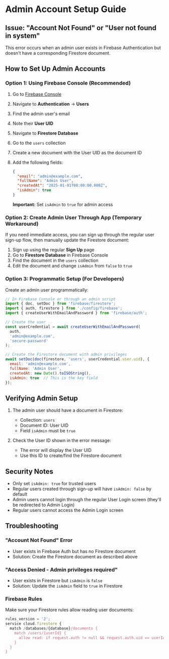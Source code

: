 # Admin Account Setup Guide

## Issue: "Account Not Found" or "User not found in system"

This error occurs when an admin user exists in Firebase Authentication but doesn't have a corresponding Firestore document.

## How to Set Up Admin Accounts

### Option 1: Using Firebase Console (Recommended)

1. Go to [Firebase Console](https://console.firebase.google.com)
2. Navigate to **Authentication** → **Users**
3. Find the admin user's email
4. Note their **User UID**

5. Navigate to **Firestore Database**
6. Go to the `users` collection
7. Create a new document with the User UID as the document ID
8. Add the following fields:
   ```json
   {
     "email": "admin@example.com",
     "fullName": "Admin User",
     "createdAt": "2025-01-01T00:00:00.000Z",
     "isAdmin": true
   }
   ```
   **Important:** Set `isAdmin` to `true` for admin access

### Option 2: Create Admin User Through App (Temporary Workaround)

If you need immediate access, you can sign up through the regular user sign-up flow, then manually update the Firestore document:

1. Sign up using the regular **Sign Up** page
2. Go to **Firestore Database** in Firebase Console
3. Find the document in the `users` collection
4. Edit the document and change `isAdmin` from `false` to `true`

### Option 3: Programmatic Setup (For Developers)

Create an admin user programmatically:

```javascript
// In Firebase Console or through an admin script
import { doc, setDoc } from 'firebase/firestore';
import { auth, firestore } from './config/firebase';
import { createUserWithEmailAndPassword } from 'firebase/auth';

// Create the user
const userCredential = await createUserWithEmailAndPassword(
  auth, 
  'admin@example.com', 
  'secure-password'
);

// Create the Firestore document with admin privileges
await setDoc(doc(firestore, 'users', userCredential.user.uid), {
  email: 'admin@example.com',
  fullName: 'Admin User',
  createdAt: new Date().toISOString(),
  isAdmin: true  // This is the key field
});
```

## Verifying Admin Setup

1. The admin user should have a document in Firestore:
   - Collection: `users`
   - Document ID: User UID
   - Field `isAdmin` must be `true`

2. Check the User ID shown in the error message:
   - The error will display the User UID
   - Use this ID to create/find the Firestore document

## Security Notes

- Only set `isAdmin: true` for trusted users
- Regular users created through sign-up will have `isAdmin: false` by default
- Admin users cannot login through the regular User Login screen (they'll be redirected to Admin Login)
- Regular users cannot access the Admin Login screen

## Troubleshooting

### "Account Not Found" Error
- User exists in Firebase Auth but has no Firestore document
- Solution: Create the Firestore document as described above

### "Access Denied - Admin privileges required"
- User exists in Firestore but `isAdmin` is `false`
- Solution: Update the `isAdmin` field to `true` in Firestore

### Firebase Rules
Make sure your Firestore rules allow reading user documents:
```javascript
rules_version = '2';
service cloud.firestore {
  match /databases/{database}/documents {
    match /users/{userId} {
      allow read: if request.auth != null && request.auth.uid == userId;
    }
  }
}
```

